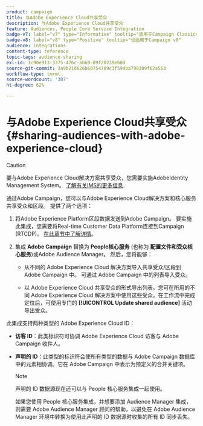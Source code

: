 ```yaml
---
product: campaign
title: 与Adobe Experience Cloud共享受众
description: 与Adobe Experience Cloud共享受众
feature: Audiences, People Core Service Integration
badge-v7: label="v7" type="Informative" tooltip="适用于Campaign Classicv7"
badge-v8: label="v8" type="Positive" tooltip="也适用于Campaign v8"
audience: integrations
content-type: reference
topic-tags: audience-sharing
exl-id: 1c90e913-3375-476c-ab60-89f20239eb0d
source-git-commit: 3a9b21d626b60754789c3f594ba798309f62a553
workflow-type: tm+mt
source-wordcount: '307'
ht-degree: 62%

---
```


# 与Adobe Experience Cloud共享受众{#sharing-audiences-with-adobe-experience-cloud}



>[!CAUTION]
>
>要与Adobe Experience Cloud解决方案共享受众，您需要实施AdobeIdentity Management System。 [了解有关IMS的更多信息](../../integrations/using/about-adobe-id.md).

通过Adobe Campaign，您可以与Adobe Experience Cloud解决方案和核心服务共享受众和区段。 提供了两个选项：

1. 将Adobe Experience Platform区段数据发送到Adobe Campaign。 要实施此集成，您需要将Real-time Customer Data Platform连接到Campaign (RTCDP)。 [在此章节中了解详情](https://experienceleague.adobe.com/docs/experience-platform/destinations/catalog/email-marketing/adobe-campaign.html)。

1. 集成 **Adobe Campaign** 替换为 **People核心服务** (也称为 **配置文件和受众核心服务**)或Adobe Audience Manager。 然后，您将能够：

   * 从不同的 Adobe Experience Cloud 解决方案导入共享受众/区段到 Adobe Campaign 中。 可通过 Adobe Campaign 中的列表导入受众。

   * 以 Adobe Experience Cloud 共享受众的形式导出列表。您可在所用的不同 Adobe Experience Cloud 解决方案中使用这些受众。在工作流中完成定位后，可使用专门的 **[!UICONTROL Update shared audience]** 活动导出受众。

此集成支持两种类型的 Adobe Experience Cloud ID：

* **访客 ID**：此类标识符可协调 Adobe Experience Cloud 访客与 Adobe Campaign 收件人。
* **声明的 ID**：此类型的标识符会使所有类型的数据与 Adobe Campaign 数据库中的元素相协调。它在 Adobe Campaign 中表示为预定义的合并关键项。

  >[!NOTE]
  >
  > 声明的 ID 数据源现在还可以与 People 核心服务集成一起使用。
  >
  >如果您使用 People 核心服务集成，并想要添加 Audience Manager 集成，则需要 Adobe Audience Manager 顾问的帮助，以避免在 Adobe Audience Manager 环境中转换为使用此声明的 ID 数据源时收集的所有 ID 同步丢失。

